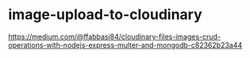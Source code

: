 # image-upload-to-cloudinary

https://medium.com/@ffabbasi84/cloudinary-files-images-crud-operations-with-nodejs-express-multer-and-mongodb-c82362b23a44